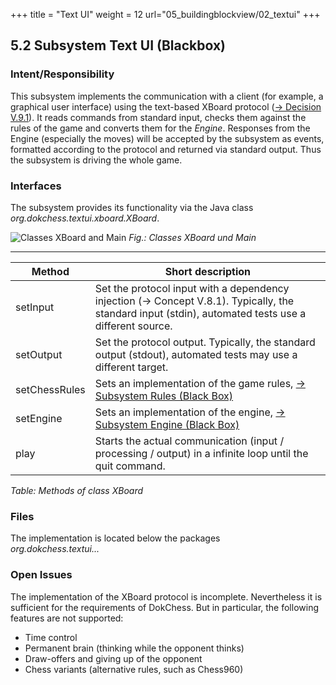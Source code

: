 +++
title = "Text UI"
weight = 12
url="05_buildingblockview/02_textui"
+++

## 5.2 Subsystem Text UI (Blackbox)

### Intent/Responsibility
This subsystem implements the communication with a client (for example, a graphical user interface) using the text-based XBoard protocol ([→ Decision V.9.1](/09_entscheidungen/01_anbindung/)).
It reads commands from standard input, checks them against the rules of the game and converts them for the _Engine_. Responses from the Engine (especially the moves) will be accepted by the subsystem as events, formatted according to the protocol and returned via standard output.
Thus the subsystem is driving the whole game.

### Interfaces

The subsystem provides its functionality via the Java
class _org.dokchess.textui.xboard.XBoard_.

![Classes XBoard and Main](/images/en/05_Subsystem_TextUI.png "Classes XBoard and Main")
*Fig.: Classes XBoard und Main*

----

|  Method | Short description |
|-------------------------------|--------------------------------|
| setInput   | Set the protocol input with a dependency injection (→ Concept V.8.1). Typically, the standard input (stdin), automated tests use a different source. |
| setOutput | Set the protocol output. Typically, the standard output (stdout), automated tests may use a different target. |
| setChessRules | Sets an implementation of the game rules, [→ Subsystem Rules (Black Box)](/en/05_buildingblockview/03_rules/) |
| setEngine | Sets an implementation of the engine, [→ Subsystem Engine (Black Box)](/en/05_buildingblockview/04_engine/) |
| play | Starts the actual communication (input / processing / output) in a infinite loop until the quit command. |
*Table: Methods of class XBoard*


### Files
The implementation is located below the packages   
_org.dokchess.textui..._

### Open Issues
The implementation of the XBoard protocol is incomplete.
Nevertheless it is sufficient for the requirements of DokChess.
But in particular, the following features are not supported:

* Time control
* Permanent brain (thinking while the opponent thinks)
* Draw-offers and giving up of the opponent
* Chess variants (alternative rules, such as Chess960)
